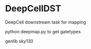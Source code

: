 # DeepCellDST
DeepCell downstream task for mapping

python deepmap.py to get gatetypes

genlib sky130
